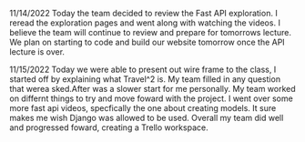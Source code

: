 11/14/2022
Today the team decided to review the Fast API exploration. I reread the exploration pages and went along with watching the videos. I believe the team will continue to review and prepare for tomorrows lecture. We plan on starting to code and build our website tomorrow once the API lecture is over. 

11/15/2022
Today we were able to present out wire frame to the class, I started off by explaining what Travel^2 is. My team filled in any question that werea sked.After was a slower start for me personally. My team worked on differnt things to try and move foward with the project. I went over some more fast api videos, specfically the one about creating models. It sure makes me wish Django was allowed to be used. Overall my team did well and progressed foward, creating a Trello workspace. 
